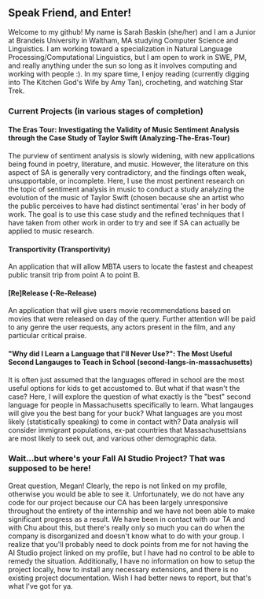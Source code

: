 ## Speak Friend, and Enter!

Welcome to my github! My name is Sarah Baskin (she/her) and I am a Junior at Brandeis University in Waltham, MA studying Computer Science and Linguistics. I am working toward a specialization in Natural Language Processing/Computational Linguistics, but I am open to work in SWE, PM, and really anything under the sun so long as it involves computing and working with people :). In my spare time, I enjoy reading (currently digging into The Kitchen God's Wife by Amy Tan), crocheting, and watching Star Trek. 

### Current Projects (in various stages of completion)

#### The Eras Tour: Investigating the Validity of Music Sentiment Analysis through the Case Study of Taylor Swift (Analyzing-The-Eras-Tour)
The purview of sentiment analysis is slowly widening, with new applications being found in poetry, literature, and music. However, the literature on this aspect of SA is generally very contradictory, and the findings often weak, unsupportable, or incomplete. Here, I use the most pertinent research on the topic of sentiment analysis in music to conduct a study analyzing the evolution of the music of Taylor Swift (chosen because she an artist who the public perceives to have had distinct sentimental 'eras' in her body of work. The goal is to use this case study and the refined techniques that I have taken from other work in order to try and see if SA can actually be applied to music research.

#### Transportivity (Transportivity)
An application that will allow MBTA users to locate the fastest and cheapest public transit trip from point A to point B.

#### [Re]Release (-Re-Release)
An application that will give users movie recommendations based on movies that were released on day of the query. Further attention will be paid to any genre the user requests, any actors present in the film, and any particular critical praise.

#### "Why did I Learn a Language that I'll Never Use?": The Most Useful Second Langauges to Teach in School (second-langs-in-massachusetts)
It is often just assumed that the languages offered in school are the most useful options for kids to get accustomed to. But what if that wasn't the case? Here, I will explore the question of what exactly is the "best" second language for people in Massachusetts specifically to learn. What langauges will give you the best bang for your buck? What languages are you most likely (statistically speaking) to come in contact with? Data analysis will consider immigrant populations, ex-pat countries that Massachusettsians are most likely to seek out, and various other demographic data.

### Wait...but where's your Fall AI Studio Project? That was supposed to be here!

Great question, Megan! Clearly, the repo is not linked on my profile, otherwise you would be able to see it. Unfortunately, we do not have any code for our project because our CA has been largely unresponsive throughout the entirety of the internship and we have not been able to make significant progress as a result. We have been in contact with our TA and with Chu about this, but there's really only so much you can do when the company is disorganized and doesn't know what to do with your group. I realize that you'll probably need to dock points from me for not having the AI Studio project linked on my profile, but I have had no control to be able to remedy the situation. Additionally, I have no information on how to setup the project locally, how to install any necessary extensions, and there is no existing project documentation. Wish I had better news to report, but that's what I've got for ya.
